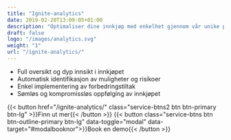 ```yaml
---
title: "Ignite-analytics"
date: 2019-02-20T13:09:05+01:00
description: "Optimaliser dine innkjøp med enkelhet gjennom vår unike plattform for strategisk innkjøp​"
draft: false
logo: "/images/analytics.svg"
weight: "1"
url: "/ignite-analytics/"
---
```

+ <i class="fas fa-chart-bar" style="color: #3C6FE9"></i>Full oversikt og dyp ​innsikt i innkjøpet
+ <i class="fas fa-exclamation-triangle" style="color: #3C6FE9"></i>Automatisk identifikasjon av muligheter og risikoer
+ <i class="fas fa-magic" style="color: #3C6FE9"></i> Enkel implementering ​av forbedringstiltak         
+ <i class="fas fa-sync" style="color: #3C6FE9"></i> Sømløs og kompromissløs ​oppfølging av innkjøpet

{{< button href="/ignite-analytics/" class="service-btns2 btn btn-primary btn-lg" >}}Finn ut mer{{< /button >}}
{{< button class="service-btns btn btn-outline-primary btn-lg" data-toggle="modal" data-target="#modalbooknor">}}Book en demo{{< /button >}}

